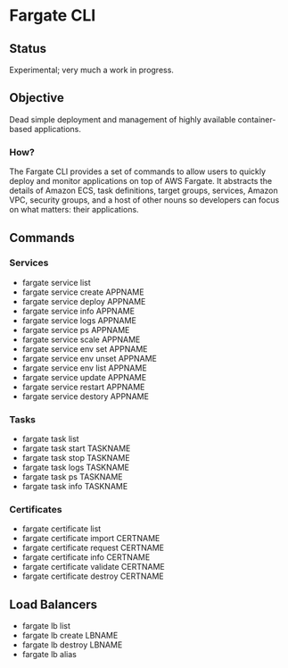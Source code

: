 # Fargate CLI

## Status

Experimental; very much a work in progress.

## Objective

Dead simple deployment and management of highly available container-based
applications.

### How?

The Fargate CLI provides a set of commands to allow users to quickly deploy and
monitor applications on top of AWS Fargate. It abstracts the details of Amazon
ECS, task definitions, target groups, services, Amazon VPC, security groups, and
a host of other nouns so developers can focus on what matters: their
applications.

## Commands

### Services

- fargate service list
- fargate service create APPNAME
- fargate service deploy APPNAME
- fargate service info APPNAME
- fargate service logs APPNAME
- fargate service ps APPNAME
- fargate service scale APPNAME
- fargate service env set APPNAME
- fargate service env unset APPNAME
- fargate service env list APPNAME
- fargate service update APPNAME
- fargate service restart APPNAME
- fargate service destory APPNAME

### Tasks

- fargate task list
- fargate task start TASKNAME
- fargate task stop TASKNAME
- fargate task logs TASKNAME
- fargate task ps TASKNAME
- fargate task info TASKNAME

### Certificates

- fargate certificate list
- fargate certificate import CERTNAME
- fargate certificate request CERTNAME
- fargate certificate info CERTNAME
- fargate certificate validate CERTNAME
- fargate certificate destroy CERTNAME

## Load Balancers

- fargate lb list
- fargate lb create LBNAME
- fargate lb destroy LBNAME
- fargate lb alias <load balancer name> <hostname>
